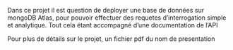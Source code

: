 Dans ce projet il est question de deployer une base de données sur mongoDB Atlas, pour pouvoir effectuer des requetes d’interrogation simple et analytique. Tout cela étant accompagné d’une documentation de l’API


Pour plus de détails sur le projet, un fichier pdf du nom de presentation
